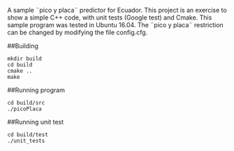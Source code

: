 A sample ¨pico y placa¨ predictor for Ecuador. This project is an exercise to show a simple C++ code, with unit tests (Google test) and Cmake.
This sample program was tested in Ubuntu 16.04.
The ¨pico y placa¨ restriction can be changed by modifying the file config.cfg.

##Building

~~~
mkdir build
cd build
cmake ..
make
~~~

##Running program

~~~
cd build/src
./picoPlaca
~~~

##Running unit test

~~~
cd build/test
./unit_tests
~~~


